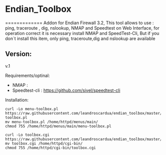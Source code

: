 # Endian_Toolbox
=============
Addon for Endian Firewall 3.2, This tool allows to use : ping, traceroute , dig, nslookup, NMAP and Speedtest on Web Interface, for operation correct it is necessary install NMAP and SpeedTest-Cli, But if you don´t install this item, only ping, traceroute,dig and nslookup are available

Version:
--------
v.1

Requirements/optinal:

- NMAP :
- Speedtest-cli : https://github.com/sivel/speedtest-cli

Installation:

    curl -Lo menu-toolbox.pl https://raw.githubusercontent.com/leandroscardua/endian_toolbox/master/menu-toolbox.pl
    mv menu-toolbox.pl /home/httpd/menus/main/
    chmod 755 /home/httpd/menus/main/menu-toolbox.pl
    
    curl -Lo toolbox.cgi https://raw.githubusercontent.com/leandroscardua/endian_toolbox/master/toolbox.cgi
    mv toolbox.cgi /home/httpd/cgi-bin/
    chmod 755 /home/httpd/cgi-bin/toolbox.cgi


